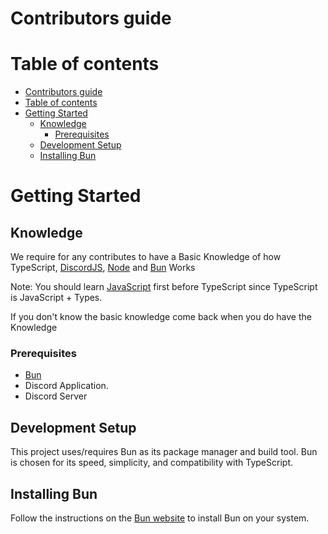 # Contributors guide




# Table of contents
- [Contributors guide](#contributors-guide)
- [Table of contents](#table-of-contents)
- [Getting Started](#getting-started)
  - [Knowledge](#knowledge)
    - [Prerequisites](#prerequisites)
  - [Development Setup](#development-setup)
  - [Installing Bun](#installing-bun)




# Getting Started


## Knowledge

We require for any contributes to have a Basic Knowledge of how TypeScript, [DiscordJS][DiscordJsGuide], [Node][NodeJSGuide] and [Bun][BunGuide] Works


Note: You should learn [JavaScript][JSGuide] first before TypeScript since TypeScript is JavaScript + Types.


If you don't know the basic knowledge come back when you do have the Knowledge


[DiscordJsGuide]: https://discordjs.guide/#before-you-begin
[NodeJSGuide]: https://nodejs.org/en/learn/getting-started/introduction-to-nodejs
[TSGuide]: https://www.typescriptlang.org/docs/
[JSGuide]: https://developer.mozilla.org/en-US/docs/Web/javascript
[BunGuide]: https://bun.sh/docs

### Prerequisites

- [Bun](https://bun.sh/)
- Discord Application.
- Discord Server

## Development Setup

This project uses/requires Bun as its package manager and build tool. Bun is chosen for its speed, simplicity, and compatibility with TypeScript.



## Installing Bun

Follow the instructions on the [Bun website](https://bun.dev/) to install Bun on your system.






